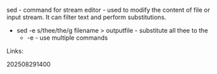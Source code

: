sed - command for stream editor - used to modify the content of file or input stream.
It can filter text and perform substitutions.

- sed -e s/thee/the/g filename > outputfile - substitute all thee to the
	- -e - use multiple commands

Links:

202508291400

